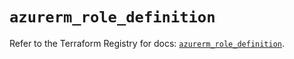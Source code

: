 # `azurerm_role_definition`

Refer to the Terraform Registry for docs: [`azurerm_role_definition`](https://registry.terraform.io/providers/hashicorp/azurerm/4.26.0/docs/resources/role_definition).
